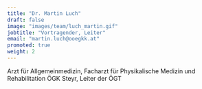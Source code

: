 ```yaml
---
title: "Dr. Martin Luch"
draft: false
image: "images/team/luch_martin.gif"
jobtitle: "Vortragender, Leiter"
email: "martin.luch@ooegkk.at"
promoted: true
weight: 2
---
```


Arzt für Allgemeinmedizin, Facharzt für Physikalische Medizin und Rehabilitation ÖGK Steyr,
Leiter der ÖGT